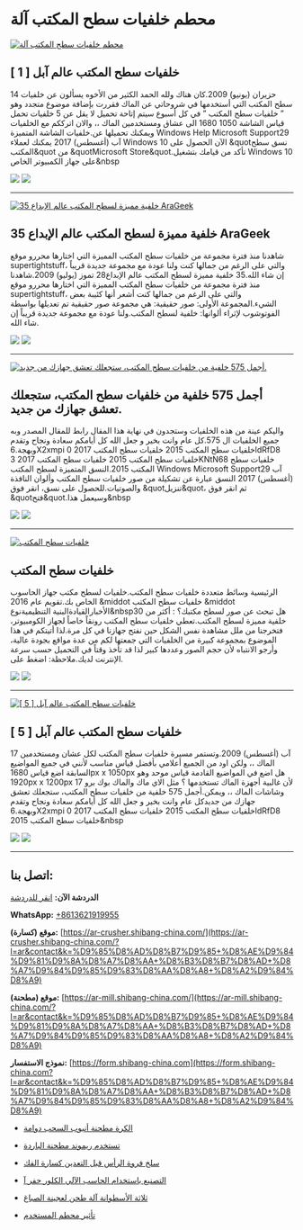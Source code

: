 # محطم خلفيات سطح المكتب آلة

<a href="https://swt.shibang-china.com/?l=ar&img&k=%D9%85%D8%AD%D8%B7%D9%85+%D8%AE%D9%84%D9%81%D9%8A%D8%A7%D8%AA+%D8%B3%D8%B7%D8%AD+%D8%A7%D9%84%D9%85%D9%83%D8%AA%D8%A8+%D8%A2%D9%84%D8%A9" target="_blank">![محطم خلفيات سطح المكتب آلة](http://static.shibang-china.com/all-800x300/905.jpg)</a>

## [ 1 ] خلفيات سطح المكتب عالم آبل
14 حزيران (يونيو) 2009.كان هناك ولله الحمد الكثير من الأخوه يسألون عن خلفيات سطح المكتب التي أستخدمها في شروحاتي عن الماك فقررت بإضافة موضوع متجدد وهو ” خلفيات سطح المكتب ” في كل أسبوع سيتم إتاحة تحميل لا يقل عن 5 خلفيات تحمل قياس الشاشة 1050 1680 الى عشاق ومستخدمين الماك ،، والان اترككم مع الخلفيات ويمكنك تحميلها عن.خلفيات الشاشة المتميزة Windows Help Microsoft Support29 آب (أغسطس) 2017 يمكنك لعملاء Windows 10 الآن الحصول على &quotنسق سطح المكتب&quot من &quotMicrosoft Store&quot.تأكد من قيامك بتشغيل Windows 10 على جهاز الكمبيوتر الخاص&nbsp


<a href="https://whatsapp.shibangsoft.com/WhatsApp.php" target="_blank" title="WhatsApp">![](http://static.shibang-china.com/icon/whatsapp.png)</a> <a href="https://swt.shibang-china.com/?l=ar&icon&k=%D9%85%D8%AD%D8%B7%D9%85+%D8%AE%D9%84%D9%81%D9%8A%D8%A7%D8%AA+%D8%B3%D8%B7%D8%AD+%D8%A7%D9%84%D9%85%D9%83%D8%AA%D8%A8+%D8%A2%D9%84%D8%A9" target="_blank">![](http://static.shibang-china.com/icon/chat-ar.png)</a>

---

<a href="https://swt.shibang-china.com/?l=ar&img&k=%D9%85%D8%AD%D8%B7%D9%85+%D8%AE%D9%84%D9%81%D9%8A%D8%A7%D8%AA+%D8%B3%D8%B7%D8%AD+%D8%A7%D9%84%D9%85%D9%83%D8%AA%D8%A8+%D8%A2%D9%84%D8%A9" target="_blank">![35 خلفية مميزة لسطح المكتب عالم الإبداع AraGeek](http://static.shibang-china.com/all-800x300/340.jpg)</a>

## 35 خلفية مميزة لسطح المكتب عالم الإبداع AraGeek
شاهدنا منذ فترة مجموعة من خلفيات سطح المكتب المميزة التي اختارها محررو موقع supertightstuff، والتي على الرغم من جمالها كنت ولنا عودة مع مجموعة جديدة قريباً إن شاء الله.35 خلفية مميزة لسطح المكتب عالم الإبداع28 تموز (يوليو) 2009.شاهدنا منذ فترة مجموعة من خلفيات سطح المكتب المميزة التي اختارها محررو موقع supertightstuff، والتي على الرغم من جمالها كنت أشعر أنها كئيبة بعض الشيء.المجموعة الأولى: صور حقيقية: هي مجموعة صور حقيقية تم تعديلها بواسطة الفوتوشوب لإثراء ألوانها: خلفية لسطح المكتب.ولنا عودة مع مجموعة جديدة قريباً إن شاء الله.


<a href="https://whatsapp.shibangsoft.com/WhatsApp.php" target="_blank" title="WhatsApp">![](http://static.shibang-china.com/icon/whatsapp.png)</a> <a href="https://swt.shibang-china.com/?l=ar&icon&k=%D9%85%D8%AD%D8%B7%D9%85+%D8%AE%D9%84%D9%81%D9%8A%D8%A7%D8%AA+%D8%B3%D8%B7%D8%AD+%D8%A7%D9%84%D9%85%D9%83%D8%AA%D8%A8+%D8%A2%D9%84%D8%A9" target="_blank">![](http://static.shibang-china.com/icon/chat-ar.png)</a>

---

<a href="https://swt.shibang-china.com/?l=ar&img&k=%D9%85%D8%AD%D8%B7%D9%85+%D8%AE%D9%84%D9%81%D9%8A%D8%A7%D8%AA+%D8%B3%D8%B7%D8%AD+%D8%A7%D9%84%D9%85%D9%83%D8%AA%D8%A8+%D8%A2%D9%84%D8%A9" target="_blank">![أجمل 575 خلفية من خلفيات سطح المكتب، ستجعلك تعشق جهازك من جديد.](http://static.shibang-china.com/all-800x300/1053.jpg)</a>

## أجمل 575 خلفية من خلفيات سطح المكتب، ستجعلك تعشق جهازك من جديد.
واليكم عينة من هذه الخلفيات وستجدون في نهاية هذا المقال رابط للمقال المصدر وبه جميع الخلفيات ال 575.كل عام وانت بخير و جعل الله كل أيامكم سعادة ونجاح وتقدم وبهجة.6X2xmpi خلفيات سطح المكتب 2015 خلفيات سطح المكتب 2017 0ldRfD8 خلفيات سطح المكتب 2015 خلفيات سطح المكتب 2017 3KNtN68 خلفيات سطح المكتب 2015.النسق المتميزة لسطح المكتب Windows Microsoft Support29 آب (أغسطس) 2017 النسق عبارة عن تشكيلة من صور خلفيات سطح المكتب وألوان النافذة والصوتيات.للحصول على نسق، انقر فوق &quotتنزيل&quot، ثم انقر فوق &quotفتح&quot.وسيعمل هذا&nbsp


<a href="https://whatsapp.shibangsoft.com/WhatsApp.php" target="_blank" title="WhatsApp">![](http://static.shibang-china.com/icon/whatsapp.png)</a> <a href="https://swt.shibang-china.com/?l=ar&icon&k=%D9%85%D8%AD%D8%B7%D9%85+%D8%AE%D9%84%D9%81%D9%8A%D8%A7%D8%AA+%D8%B3%D8%B7%D8%AD+%D8%A7%D9%84%D9%85%D9%83%D8%AA%D8%A8+%D8%A2%D9%84%D8%A9" target="_blank">![](http://static.shibang-china.com/icon/chat-ar.png)</a>

---

<a href="https://swt.shibang-china.com/?l=ar&img&k=%D9%85%D8%AD%D8%B7%D9%85+%D8%AE%D9%84%D9%81%D9%8A%D8%A7%D8%AA+%D8%B3%D8%B7%D8%AD+%D8%A7%D9%84%D9%85%D9%83%D8%AA%D8%A8+%D8%A2%D9%84%D8%A9" target="_blank">![خلفيات سطح المكتب](http://static.shibang-china.com/all-800x300/923.jpg)</a>

## خلفيات سطح المكتب
الرئيسية وسائط متعددة خلفيات سطح المكتب.خلفيات لسطح مكتب جهاز الحاسوب الخاص بك.تقويم عام 2016 &middot خلفيات سطح المكتب &middot الأخبارالقيادةالبنية التنظيميةنوع&nbspهل تبحث عن صور لسطح مكتبك؟ : أكثر من 30 خلفية مميزة لسطح المكتب.تعطي خلفيات سطح المكتب رونقاً خاصاً لجهاز الكومبيوتر، فتخرجنا من ملل مشاهدة نفس الشكل حين نفتح جهازنا في كل مرة.لذا أتيتكم في هذا الموضوع بمجموعة كبيرة من الخلفيات التي جمعتها لكم من عدة مواقع بجودة عالية، وأرجو الانتباه لأن حجم الصور وعددها كبير لذا قد تأخذ وقتاً في التحميل حسب سرعة الإنترنت لديك.ملاحظة: اضغط على.


<a href="https://whatsapp.shibangsoft.com/WhatsApp.php" target="_blank" title="WhatsApp">![](http://static.shibang-china.com/icon/whatsapp.png)</a> <a href="https://swt.shibang-china.com/?l=ar&icon&k=%D9%85%D8%AD%D8%B7%D9%85+%D8%AE%D9%84%D9%81%D9%8A%D8%A7%D8%AA+%D8%B3%D8%B7%D8%AD+%D8%A7%D9%84%D9%85%D9%83%D8%AA%D8%A8+%D8%A2%D9%84%D8%A9" target="_blank">![](http://static.shibang-china.com/icon/chat-ar.png)</a>

---

<a href="https://swt.shibang-china.com/?l=ar&img&k=%D9%85%D8%AD%D8%B7%D9%85+%D8%AE%D9%84%D9%81%D9%8A%D8%A7%D8%AA+%D8%B3%D8%B7%D8%AD+%D8%A7%D9%84%D9%85%D9%83%D8%AA%D8%A8+%D8%A2%D9%84%D8%A9" target="_blank">![[ 5 ] خلفيات سطح المكتب عالم آبل](http://static.shibang-china.com/all-800x300/393.jpg)</a>

## [ 5 ] خلفيات سطح المكتب عالم آبل
17 آب (أغسطس) 2009.وتستمر مسيرة خلفيات سطح المكتب لكل عشان ومستخدمين الماك ،، ولكن اود من الجميع أعلامي بأفضل قياس مناسب لأنني في جميع المواضيع السابقة اضع قياس 1680px x 1050px هل اضع في المواضيع القادمة قياس موحد وهو 1920px x 1200px لأن غالبية أجهزة الماك تستخدمها ؟ مثل الاي ماك والماك بوك برو 17 وشاشات الماك ،، ويمكن.أجمل 575 خلفية من خلفيات سطح المكتب، ستجعلك تعشق جهازك من جديدكل عام وانت بخير و جعل الله كل أيامكم سعادة ونجاح وتقدم وبهجة.6X2xmpi خلفيات سطح المكتب 2015 خلفيات سطح المكتب 2017 0ldRfD8 خلفيات سطح المكتب 2015&nbsp


<a href="https://whatsapp.shibangsoft.com/WhatsApp.php" target="_blank" title="WhatsApp">![](http://static.shibang-china.com/icon/whatsapp.png)</a> <a href="https://swt.shibang-china.com/?l=ar&icon&k=%D9%85%D8%AD%D8%B7%D9%85+%D8%AE%D9%84%D9%81%D9%8A%D8%A7%D8%AA+%D8%B3%D8%B7%D8%AD+%D8%A7%D9%84%D9%85%D9%83%D8%AA%D8%A8+%D8%A2%D9%84%D8%A9" target="_blank">![](http://static.shibang-china.com/icon/chat-ar.png)</a>

---
## اتصل بنا:

**الدردشة الآن:** [انقر للدردشة](https://swt.shibang-china.com?l=ar&contact&k=%D9%85%D8%AD%D8%B7%D9%85+%D8%AE%D9%84%D9%81%D9%8A%D8%A7%D8%AA+%D8%B3%D8%B7%D8%AD+%D8%A7%D9%84%D9%85%D9%83%D8%AA%D8%A8+%D8%A2%D9%84%D8%A9)

**WhatsApp:**  [+8613621919955](https://whatsapp.shibangsoft.com/WhatsApp.php)

**موقع (كسارة):** [https://ar-crusher.shibang-china.com/](https://ar-crusher.shibang-china.com/?l=ar&contact&k=%D9%85%D8%AD%D8%B7%D9%85+%D8%AE%D9%84%D9%81%D9%8A%D8%A7%D8%AA+%D8%B3%D8%B7%D8%AD+%D8%A7%D9%84%D9%85%D9%83%D8%AA%D8%A8+%D8%A2%D9%84%D8%A9)

**موقع (مطحنة):** [https://ar-mill.shibang-china.com/](https://ar-mill.shibang-china.com/?l=ar&contact&k=%D9%85%D8%AD%D8%B7%D9%85+%D8%AE%D9%84%D9%81%D9%8A%D8%A7%D8%AA+%D8%B3%D8%B7%D8%AD+%D8%A7%D9%84%D9%85%D9%83%D8%AA%D8%A8+%D8%A2%D9%84%D8%A9)

**نموذج الاستفسار:** [https://form.shibang-china.com](https://form.shibang-china.com?l=ar&contact&k=%D9%85%D8%AD%D8%B7%D9%85+%D8%AE%D9%84%D9%81%D9%8A%D8%A7%D8%AA+%D8%B3%D8%B7%D8%AD+%D8%A7%D9%84%D9%85%D9%83%D8%AA%D8%A8+%D8%A2%D9%84%D8%A9)

* [الكرة مطحنة أنبوب السحب دوامة](../30/%D8%A7%D9%84%D9%83%D8%B1%D8%A9%20%D9%85%D8%B7%D8%AD%D9%86%D8%A9%20%D8%A3%D9%86%D8%A8%D9%88%D8%A8%20%D8%A7%D9%84%D8%B3%D8%AD%D8%A8%20%D8%AF%D9%88%D8%A7%D9%85%D8%A9.md)

* [تستخدم ريموند مطحنة الباردة](../26/%D8%AA%D8%B3%D8%AA%D8%AE%D8%AF%D9%85%20%D8%B1%D9%8A%D9%85%D9%88%D9%86%D8%AF%20%D9%85%D8%B7%D8%AD%D9%86%D8%A9%20%D8%A7%D9%84%D8%A8%D8%A7%D8%B1%D8%AF%D8%A9.md)

* [سلخ فروة الرأس قبل التعدين كسارة الفك](../28/%D8%B3%D9%84%D8%AE%20%D9%81%D8%B1%D9%88%D8%A9%20%D8%A7%D9%84%D8%B1%D8%A3%D8%B3%20%D9%82%D8%A8%D9%84%20%D8%A7%D9%84%D8%AA%D8%B9%D8%AF%D9%8A%D9%86%20%D9%83%D8%B3%D8%A7%D8%B1%D8%A9%20%D8%A7%D9%84%D9%81%D9%83.md)

* [التصنيع باستخدام الحاسب الآلي الكلور حفر آ](../27/%D8%A7%D9%84%D8%AA%D8%B5%D9%86%D9%8A%D8%B9%20%D8%A8%D8%A7%D8%B3%D8%AA%D8%AE%D8%AF%D8%A7%D9%85%20%D8%A7%D9%84%D8%AD%D8%A7%D8%B3%D8%A8%20%D8%A7%D9%84%D8%A2%D9%84%D9%8A%20%D8%A7%D9%84%D9%83%D9%84%D9%88%D8%B1%20%D8%AD%D9%81%D8%B1%20%D8%A2.md)

* [ثلاثة الأسطوانة آلة طحن لعجينة الصباغ](../29/%D8%AB%D9%84%D8%A7%D8%AB%D8%A9%20%D8%A7%D9%84%D8%A3%D8%B3%D8%B7%D9%88%D8%A7%D9%86%D8%A9%20%D8%A2%D9%84%D8%A9%20%D8%B7%D8%AD%D9%86%20%D9%84%D8%B9%D8%AC%D9%8A%D9%86%D8%A9%20%D8%A7%D9%84%D8%B5%D8%A8%D8%A7%D8%BA.md)

* [تأثير محطم المستخدم](../26/%D8%AA%D8%A3%D8%AB%D9%8A%D8%B1%20%D9%85%D8%AD%D8%B7%D9%85%20%D8%A7%D9%84%D9%85%D8%B3%D8%AA%D8%AE%D8%AF%D9%85.md)